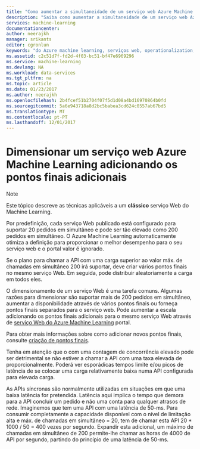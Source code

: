 ```yaml
---
title: "Como aumentar a simultaneidade de um serviço web Azure Machine Learning | Microsoft Docs"
description: "Saiba como aumentar a simultaneidade de um serviço web Azure Machine Learning ao adicionar os pontos finais adicionais."
services: machine-learning
documentationcenter: 
author: neerajkh
manager: srikants
editor: cgronlun
keywords: "do Azure machine learning, serviços web, operationalization, dimensionamento, ponto final, concorrência"
ms.assetid: c2c51d7f-fd2d-4f03-bc51-bf47e6969296
ms.service: machine-learning
ms.devlang: NA
ms.workload: data-services
ms.tgt_pltfrm: na
ms.topic: article
ms.date: 01/23/2017
ms.author: neerajkh
ms.openlocfilehash: 2b4fcef51b2704f07f5d1d08a4bd16970864b0fd
ms.sourcegitcommit: 5a6e943718a8d2bc5babea3cd624c0557ab67bd5
ms.translationtype: MT
ms.contentlocale: pt-PT
ms.lasthandoff: 12/01/2017
---
```

# <a name="scaling-an-azure-machine-learning-web-service-by-adding-additional-endpoints"></a>Dimensionar um serviço web Azure Machine Learning adicionando os pontos finais adicionais
> [!NOTE]
> Este tópico descreve as técnicas aplicáveis a um **clássico** serviço Web do Machine Learning. 
> 
> 

Por predefinição, cada serviço Web publicado está configurado para suportar 20 pedidos em simultâneo e pode ser tão elevado como 200 pedidos em simultâneo. O Azure Machine Learning automaticamente otimiza a definição para proporcionar o melhor desempenho para o seu serviço web e o portal valor é ignorado. 

Se o plano para chamar a API com uma carga superior ao valor máx. de chamadas em simultâneo 200 irá suportar, deve criar vários pontos finais no mesmo serviço Web. Em seguida, pode distribuir aleatoriamente a carga em todos eles.

O dimensionamento de um serviço Web é uma tarefa comuns. Algumas razões para dimensionar são suportar mais de 200 pedidos em simultâneo, aumentar a disponibilidade através de vários pontos finais ou forneça pontos finais separados para o serviço web. Pode aumentar a escala adicionando os pontos finais adicionais para o mesmo serviço Web através de [serviço Web do Azure Machine Learning](https://services.azureml.net/) portal.

Para obter mais informações sobre como adicionar novos pontos finais, consulte [criação de pontos finais](create-endpoint.md).

Tenha em atenção que o com uma contagem de concorrência elevado pode ser detrimental se não estiver a chamar a API com uma taxa elevada de proporcionalmente. Poderá ver esporádicas tempos limite e/ou picos de latência de se colocar uma carga relativamente baixa numa API configurada para elevada carga.

As APIs síncronas são normalmente utilizadas em situações em que uma baixa latência for pretendida. Latência aqui implica o tempo que demora para a API concluir um pedido e não uma conta para qualquer atrasos de rede. Imaginemos que tem uma API com uma latência de 50-ms. Para consumir completamente a capacidade disponível com o nível de limitação alta e máx. de chamadas em simultâneo = 20, tem de chamar esta API 20 * 1000 / 50 = 400 vezes por segundo. Expandir esta adicional, um máximo de chamadas em simultâneo de 200 permite-lhe chamar as horas de 4000 de API por segundo, partindo do princípio de uma latência de 50-ms.

<!--Image references-->
[1]: ./media/scaling-webservice/machlearn-1.png
[2]: ./media/scaling-webservice/machlearn-2.png
